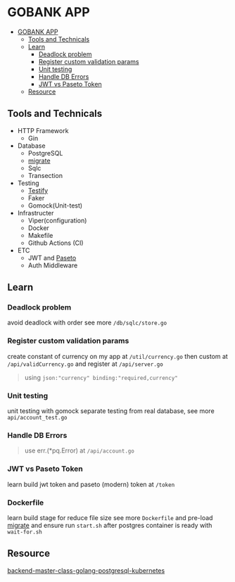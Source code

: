 # GOBANK APP

<!--toc:start-->

- [GOBANK APP](#gobank-app)
  - [Tools and Technicals](#tools-and-technicals)
  - [Learn](#learn)
    - [Deadlock problem](#deadlock-problem)
    - [Register custom validation params](#register-custom-validation-params)
    - [Unit testing](#unit-testing)
    - [Handle DB Errors](#handle-db-errors)
    - [JWT vs Paseto Token](#jwt-vs-paseto-token)
  - [Resource](#resource)
  <!--toc:end-->

## Tools and Technicals

- HTTP Framework
  - Gin
- Database
  - PostgreSQL
  - [migrate](https://github.com/golang-migrate/migrate)
  - Sqlc
  - Transection
- Testing
  - [Testify](https://github.com/stretchr/testify)
  - Faker
  - Gomock(Unit-test)
- Infrastructer
  - Viper(configuration)
  - Docker
  - Makefile
  - Github Actions (CI)
- ETC
  - JWT and [Paseto](https://github.com/paragonie/paseto)
  - Auth Middleware

## Learn

### Deadlock problem

avoid deadlock with order see more `/db/sqlc/store.go`

### Register custom validation params

create constant of currency on my app at `/util/currency.go` then custom at `/api/validCurrency.go`
and register at `/api/server.go`

> using `json:"currency" binding:"required,currency"`

### Unit testing

unit testing with gomock separate testing from real database, see more `api/account_test.go`

### Handle DB Errors

> use err.(\*pq.Error) at `/api/account.go`

### JWT vs Paseto Token

learn build jwt token and paseto (modern) token at `/token`

### Dockerfile

learn build stage for reduce file size see more `Dockerfile` and pre-load [migrate](https://github.com/golang-migrate/migrate) and ensure run `start.sh` after postgres container is ready with `wait-for.sh`

## Resource

[backend-master-class-golang-postgresql-kubernetes](https://www.udemy.com/course/backend-master-class-golang-postgresql-kubernetes/)
